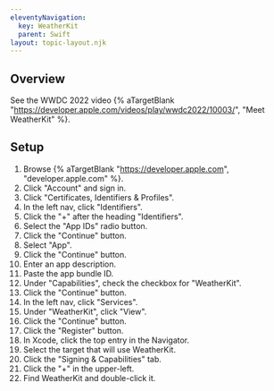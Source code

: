```yaml
---
eleventyNavigation:
  key: WeatherKit
  parent: Swift
layout: topic-layout.njk
---
```


## Overview

See the WWDC 2022 video {% aTargetBlank
"https://developer.apple.com/videos/play/wwdc2022/10003/", "Meet WeatherKit" %}.

## Setup

1. Browse {% aTargetBlank "https://developer.apple.com",
   "developer.apple.com" %}.
1. Click "Account" and sign in.
1. Click "Certificates, Identifiers & Profiles".
1. In the left nav, click "Identifiers".
1. Click the "+" after the heading "Identifiers".
1. Select the "App IDs" radio button.
1. Click the "Continue" button.
1. Select "App".
1. Click the "Continue" button.
1. Enter an app description.
1. Paste the app bundle ID.
1. Under "Capabilities", check the checkbox for "WeatherKit".
1. Click the "Continue" button.
1. In the left nav, click "Services".
1. Under "WeatherKit", click "View".
1. Click the "Continue" button.
1. Click the "Register" button.
1. In Xcode, click the top entry in the Navigator.
1. Select the target that will use WeatherKit.
1. Click the "Signing & Capabilities" tab.
1. Click the "+" in the upper-left.
1. Find WeatherKit and double-click it.

